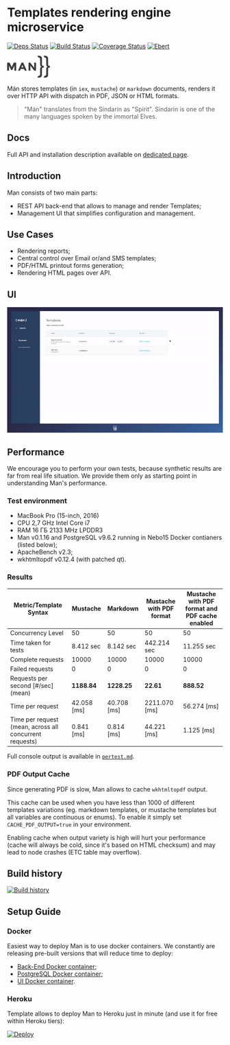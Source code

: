 # Templates rendering engine microservice

[![Deps Status](https://beta.hexfaktor.org/badge/all/github/Nebo15/man.api.svg)](https://beta.hexfaktor.org/github/Nebo15/man.api) [![Build Status](https://travis-ci.org/Nebo15/man.api.svg?branch=master)](https://travis-ci.org/Nebo15/man.api) [![Coverage Status](https://coveralls.io/repos/github/Nebo15/man.api/badge.svg?branch=master)](https://coveralls.io/github/Nebo15/man.api?branch=master) [![Ebert](https://ebertapp.io/github/Nebo15/man.api.svg)](https://ebertapp.io/github/Nebo15/man.api)

![Man Logo](https://github.com/Nebo15/man.api/raw/master/docs/images/logo.png)

Mán stores templates (in `iex`, `mustache`) or `markdown` documents, renders it over HTTP API with dispatch in PDF, JSON or HTML formats.

> "Mán" translates from the Sindarin as "Spirit". Sindarin is one of the many languages spoken by the immortal Elves.

## Docs

Full API and installation description available on [dedicated page](http://docs.man2.apiary.io/).

## Introduction

Man consists of two main parts:

- REST API back-end that allows to manage and render Templates;
- Management UI that simplifies configuration and management.

## Use Cases

- Rendering reports;
- Central control over Email or/and SMS templates;
- PDF/HTML printout forms generation;
- Rendering HTML pages over API.

## UI

![UI Demo](https://github.com/Nebo15/man.web/raw/master/docs/images/ui-animated.gif)

## Performance

We encourage you to perform your own tests, because synthetic results are far from real life situation. We provide them only as starting point in understanding Man's performance.

### Test environment

* MacBook Pro (15-inch, 2016)
* CPU 2,7 GHz Intel Core i7
* RAM 16 ГБ 2133 MHz LPDDR3
* Man v0.1.16 and PostgreSQL v9.6.2 running in Nebo15 Docker contianers (listed below);
* ApacheBench v2.3;
* wkhtmltopdf v0.12.4 (with patched qt).

### Results

| **Metric**/**Template Syntax**                          | **Mustache** | **Markdown** | **Mustache with PDF format** | **Mustache with PDF format** **and PDF cache enabled** |
| ------------------------------------------------------- | ------------ | ------------ | ------------- | ------------- |
| Concurrency Level                                       | 50           | 50           | 50            | 50 |
| Time taken for tests                                    | 8.412 sec    | 8.142 sec    | 442.214 sec   | 11.255 sec |
| Complete requests                                       | 10000        | 10000        | 10000         | 10000 |
| Failed requests                                         | 0            | 0            | 0             | 0 |
| Requests per second [#/sec] (mean)                      | **1188.84**  | **1228.25**  | **22.61**     | **888.52** |
| Time per request                                        | 42.058 [ms]  | 40.708 [ms]  | 2211.070 [ms] | 56.274 [ms] |
| Time per request (mean, across all concurrent requests) | 0.841 [ms]   | 0.814 [ms]   | 44.221 [ms]   | 1.125 [ms] |

Full console output is available in [`pertest.md`](https://github.com/Nebo15/man.api/blob/master/docs/perftest.md).

### PDF Output Cache

Since generating PDF is slow, Man allows to cache `wkhtmltopdf` output.

This cache can be used when you have less than 1000 of different templates variations (eg. markdown templates, or mustache templates but all variables are continuous or enums). To enable it simply set `CACHE_PDF_OUTPUT=true` in your environment.

Enabling cache when output variety is high will hurt your performance (cache will always be cold, since it's based on HTML checksum) and may lead to node crashes (ETC table may overflow).

## Build history

[![Build history](https://buildstats.info/travisci/chart/Nebo15/man.api)](https://travis-ci.org/Nebo15/man.api)

## Setup Guide

### Docker

Easiest way to deploy Man is to use docker containers.
We constantly are releasing pre-built versions that will reduce time to deploy:

- [Back-End Docker container](https://hub.docker.com/r/nebo15/man_api/);
- [PostgreSQL Docker container](https://hub.docker.com/r/nebo15/alpine-postgre/);
- [UI Docker container](https://hub.docker.com/r/nebo15/man-web/).

### Heroku

Template allows to deploy Man to Heroku just in minute (and use it for free within Heroku tiers):

[![Deploy](https://www.herokucdn.com/deploy/button.svg)](https://heroku.com/deploy?template=https://github.com/nebo15/man.api)

